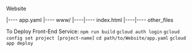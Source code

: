 Website

|---- app.yaml
|---- www/
|----|---- index.html
|----|---- other_files

To Deploy Front-End Service:
`npm run build`
`gcloud auth login`
`gcloud config set project [project-name]`
`cd path/to/Website/app.yaml`
`gcloud app deploy`